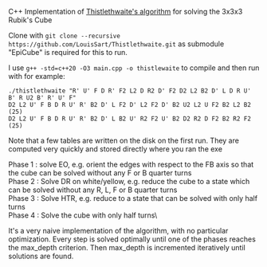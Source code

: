 C++ Implementation of [Thistlethwaite's algorithm](https://www.jaapsch.net/puzzles/thistle.htm) for solving the 3x3x3 Rubik's Cube

Clone with `git clone --recursive https://github.com/LouisSart/Thistlethwaite.git` as submodule "EpiCube" is required for this to run.

I use `g++ -std=c++20 -O3 main.cpp -o thistlewaite` to compile
and then run with for example:

```
./thistlethwaite "R' U' F D R' F2 L2 D R2 D' F2 D2 L2 B2 D' L D R U' B' R U2 B' R' U' F"
D2 L2 U' F B D R U' R' B2 D' L F2 D' L2 F2 D' B2 U2 L2 U F2 B2 L2 B2 (25)
D2 L2 U' F B D R U' R' B2 D' L B2 U' R2 F2 U' B2 D2 R2 D F2 B2 R2 F2 (25)
```


Note that a few tables are written on the disk on the first run. They are computed very quickly and stored directly where you ran the exe

Phase 1 : solve EO, e.g. orient the edges with respect to the  FB axis so that the cube can be solved without any F or B quarter turns\
Phase 2 : Solve DR on white/yellow, e.g. reduce the cube to a state which can be solved without any R, L, F or B quarter turns\
Phase 3 : Solve HTR, e.g. reduce to a state that can be solved with only half turns\
Phase 4 : Solve the cube with only half turns\

It's a very naive implementation of the algorithm, with no particular optimization. Every step is solved optimally until one of the phases reaches the max_depth criterion. Then max_depth is incremented iteratively until solutions are found.